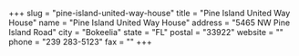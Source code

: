 +++
slug = "pine-island-united-way-house"
title = "Pine Island United Way House"
name = "Pine Island United Way House"
address = "5465 NW Pine Island Road"
city = "Bokeelia"
state = "FL"
postal = "33922"
website = ""
phone = "239 283-5123"
fax = ""
+++
